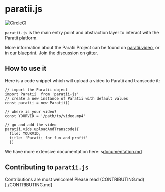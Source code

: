# paratii.js

[![CircleCI](https://circleci.com/gh/Paratii-Video/paratii-lib.svg?style=svg)](https://circleci.com/gh/Paratii-Video/paratii-lib)

`paratii.js` is the main entry point and abstraction layer to interact with the Paratii platform.

More information about the Paratii Project can be found on [paratii.video](http://paratii.video/), or in our [blueprint](https://github.com/Paratii-Video/paratii-player/wiki/Paratii-Blueprint). Join the discussion on [gitter](https://gitter.im/Paratii-Video).


## How to use it

Here is a code snippet which will upload a video to Paratii and transcode it:

    // import the Paratii object
    import Paratii  from 'paratii-js'
    // create a new instance of Paratii with default values
    const paratii = new Paratii()

    // where is your video?
    const YOURVID = '/path/to/video.mp4'

    // go and add the video
    paratii.vids.uploadAndTranscode({
      file: YOURVID,
      title: 'Paratii for fun and profit'
      })

We have more extensive documentation here: s[documentation.md](./docs/README.md)


## Contributing to `paratii.js`

Contributions are most welcome! Please read (CONTRIBUTING.md)[./CONTRIBUTING.md]
